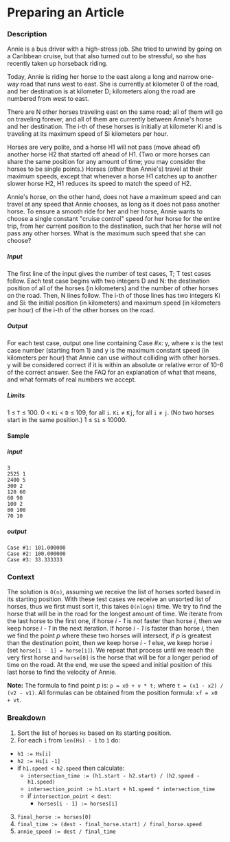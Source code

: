 # Preparing an Article

### Description
Annie is a bus driver with a high-stress job. She tried to unwind by going on a Caribbean cruise, but that also turned out to be stressful, so she has recently taken up horseback riding.

Today, Annie is riding her horse to the east along a long and narrow one-way road that runs west to east. She is currently at kilometer 0 of the road, and her destination is at kilometer D; kilometers along the road are numbered from west to east.

There are N other horses traveling east on the same road; all of them will go on traveling forever, and all of them are currently between Annie's horse and her destination. The i-th of these horses is initially at kilometer Ki and is traveling at its maximum speed of Si kilometers per hour.

Horses are very polite, and a horse H1 will not pass (move ahead of) another horse H2 that started off ahead of H1. (Two or more horses can share the same position for any amount of time; you may consider the horses to be single points.) Horses (other than Annie's) travel at their maximum speeds, except that whenever a horse H1 catches up to another slower horse H2, H1 reduces its speed to match the speed of H2.

Annie's horse, on the other hand, does not have a maximum speed and can travel at any speed that Annie chooses, as long as it does not pass another horse. To ensure a smooth ride for her and her horse, Annie wants to choose a single constant "cruise control" speed for her horse for the entire trip, from her current position to the destination, such that her horse will not pass any other horses. What is the maximum such speed that she can choose?

##### Input

The first line of the input gives the number of test cases, T; T test cases follow. Each test case begins with two integers D and N: the destination position of all of the horses (in kilometers) and the number of other horses on the road. Then, N lines follow. The i-th of those lines has two integers Ki and Si: the initial position (in kilometers) and maximum speed (in kilometers per hour) of the i-th of the other horses on the road.

##### Output

For each test case, output one line containing Case #x: y, where x is the test case number (starting from 1) and y is the maximum constant speed (in kilometers per hour) that Annie can use without colliding with other horses. y will be considered correct if it is within an absolute or relative error of 10-6 of the correct answer. See the FAQ for an explanation of what that means, and what formats of real numbers we accept.

##### Limits

1 ≤ `T` ≤ 100.
0 < `Ki` < `D` ≤ 109, for all `i`.
`Ki` ≠ `Kj`, for all `i` ≠ `j`. (No two horses start in the same position.)
1 ≤ `Si` ≤ 10000.

#### Sample
##### input
```
3
2525 1
2400 5
300 2
120 60
60 90
100 2
80 100
70 10
```

##### output
```
Case #1: 101.000000
Case #2: 100.000000
Case #3: 33.333333
```

### Context
The solution is `O(n)`, assuming we receive the list of horses sorted based in its starting position.
With these test cases we receive an unsorted list of horses, thus we first must sort it, this takes
`O(nlogn)` time. We try to find the horse that will be in the road for the longest amount of time.
We iterate from the last horse to the first one, if horse *i - 1* is not faster than horse *i*,
then we keep horse *i - 1* in the next iteration. If horse *i - 1* is faster than horse *i*,
then we find the point *p* where these two horses will intersect, if *p* is greatest than
the destination point, then we keep horse *i - 1* else, we keep horse *i* (set `horse[i - 1] = horse[i]`).
We repeat that process until we reach the very first horse and `horse[0]` is the horse that will be
for a longer period of time on the road. At the end, we use the speed and initial position of this last
horse to find the velocity of Annie.

**Note:** The formula to find point *p* is: `p = x0 + v * t;` where `t = (x1 - x2) / (v2 - v1)`. All formulas can be obtained from the position formula: `xf = x0 + vt`.

### Breakdown
1. Sort the list of horses `Hs` based on its starting position.
2. For each `i` from `len(Hs) - 1` to `1` do:
  - `h1 := Hs[i]`
  - `h2 := Hs[i -1]`
  - if `h1.speed < h2.speed` then calculate:
    + `intersection_time := (h1.start - h2.start) / (h2.speed - h1.speed)`
    + `intersection_point := h1.start + h1.speed * intersection_time`
    + if `intersection_point < dest`:
      - `horses[i - 1] := horses[i]`
3. `final_horse := horses[0]`
4. `final_time := (dest - final_horse.start) / final_horse.speed`
5. `annie_speed := dest / final_time`
